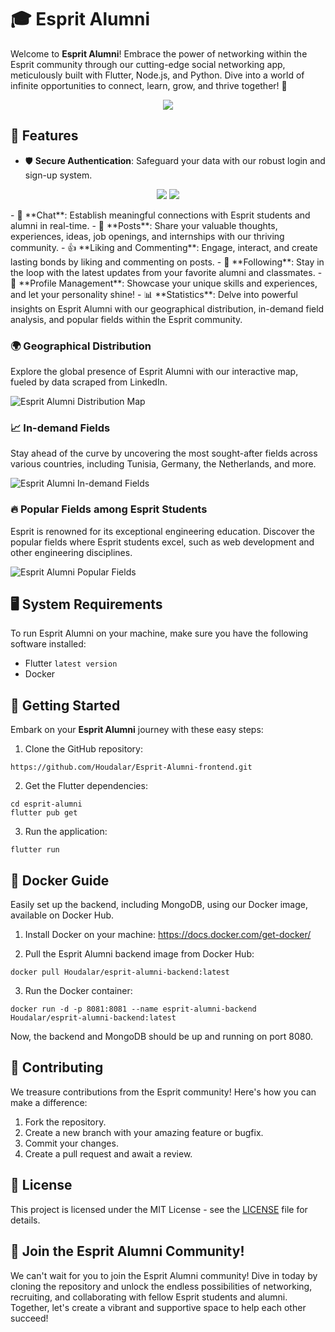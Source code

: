 # 🎓 Esprit Alumni 

Welcome to **Esprit Alumni**! Embrace the power of networking within the Esprit community through our cutting-edge social networking app, meticulously built with Flutter, Node.js, and Python. Dive into a world of infinite opportunities to connect, learn, grow, and thrive together! 🌟

<p align="center">
 <img src="logo.png">
</p>

## 🌟 Features

- 🛡️ **Secure Authentication**: Safeguard your data with our robust login and sign-up system.
<p align="center">
 <img src="./media/UI/login.png">
  <img src="./media/UI/signup1.png">
</p>
- 💬 **Chat**: Establish meaningful connections with Esprit students and alumni in real-time.
- 📝 **Posts**: Share your valuable thoughts, experiences, ideas, job openings, and internships with our thriving community.
- 👍 **Liking and Commenting**: Engage, interact, and create lasting bonds by liking and commenting on posts.
- 👥 **Following**: Stay in the loop with the latest updates from your favorite alumni and classmates.
- 📇 **Profile Management**: Showcase your unique skills and experiences, and let your personality shine!
- 📊 **Statistics**: Delve into powerful insights on Esprit Alumni with our geographical distribution, in-demand field analysis, and popular fields within the Esprit community.

### 🌍 Geographical Distribution

Explore the global presence of Esprit Alumni with our interactive map, fueled by data scraped from LinkedIn.

![Esprit Alumni Distribution Map](./assets/map.png)

### 📈 In-demand Fields

Stay ahead of the curve by uncovering the most sought-after fields across various countries, including Tunisia, Germany, the Netherlands, and more.

![Esprit Alumni In-demand Fields](./assets/indemandfields.png)

### 🔥 Popular Fields among Esprit Students

Esprit is renowned for its exceptional engineering education. Discover the popular fields where Esprit students excel, such as web development and other engineering disciplines.

![Esprit Alumni Popular Fields](./assets/popularfields.png)

## 🖥️ System Requirements

To run Esprit Alumni on your machine, make sure you have the following software installed:

- Flutter `latest version`
- Docker 

## 🚀 Getting Started

Embark on your **Esprit Alumni** journey with these easy steps:

1. Clone the GitHub repository:
```
https://github.com/Houdalar/Esprit-Alumni-frontend.git
```
2. Get the Flutter dependencies:
```
cd esprit-alumni
flutter pub get
```
3. Run the application:
```
flutter run
```
## 🐳 Docker Guide

Easily set up the backend, including MongoDB, using our Docker image, available on Docker Hub.

1. Install Docker on your machine: https://docs.docker.com/get-docker/

2. Pull the Esprit Alumni backend image from Docker Hub:
```
docker pull Houdalar/esprit-alumni-backend:latest
```
3. Run the Docker container:
```
docker run -d -p 8081:8081 --name esprit-alumni-backend Houdalar/esprit-alumni-backend:latest
```

Now, the backend and MongoDB should be up and running on port 8080.

## 🤝 Contributing

We treasure contributions from the Esprit community! Here's how you can make a difference:

1. Fork the repository.
2. Create a new branch with your amazing feature or bugfix.
3. Commit your changes.
4. Create a pull request and await a review.

## 📃 License

This project is licensed under the MIT License - see the [LICENSE](LICENSE) file for details.

## 🙌 Join the Esprit Alumni Community!

We can't wait for you to join the Esprit Alumni community! Dive in today by cloning the repository and unlock the endless possibilities of networking, recruiting, and collaborating with fellow Esprit students and alumni. Together, let's create a vibrant and supportive space to help each other succeed!
